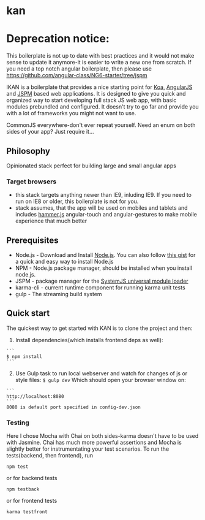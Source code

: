 # kan

# Deprecation notice:
This boilerplate is not up to date with best practices and it would not make sense to update it anymore-it is easier to write a new one from scratch. If you need a top notch angular boilerplate, then please use https://github.com/angular-class/NG6-starter/tree/jspm

IKAN is a boilerplate that provides a nice starting point for [Koa](http://koajs.com/), [AngularJS](http://angularjs.org/) and [JSPM](http://jspm.io/) based web applications. It is designed to give you quick and organized way to start developing full stack JS web app, with basic modules prebundled and configured. It doesn't try to go far and provide you with a lot of frameworks you might not want to use.

CommonJS everywhere-don't ever repeat yourself. Need an enum on both sides of your app? Just require it... 
## Philosophy
Opinionated stack perfect for building large and small angular apps

### Target browsers
* this stack targets anything newer than IE9, inluding IE9. If you need to run on IE8 or older, this boilerplate is not for you.
* stack assumes, that the app will be used on mobiles and tablets and includes [hammer.js](http://hammerjs.github.io/)
angular-touch and angular-gestures to make mobile experience that much better

## Prerequisites
* Node.js - Download and Install [Node.js](http://www.nodejs.org/download/). You can also follow [this gist](https://gist.github.com/isaacs/579814) for a quick and easy way to install Node.js
* NPM - Node.js package manager, should be installed when you install node.js.
* JSPM - package manager for the [SystemJS universal module loader](https://github.com/systemjs/systemjs)
* karma-cli - current runtime component for running karma unit tests
* gulp - The streaming build system

## Quick start
  The quickest way to get started with KAN is to clone the project and then:

  1. Install dependencies(which installs frontend deps as well):
    
    ```
    $ npm install
    ```
  2. Use Gulp task to run local webserver and watch for changes of js or style files:
    ```
    $ gulp dev
    ```
    Which should open your browser window on:
  
    ```
    http://localhost:8080
    ```
    8080 is default port specified in config-dev.json

### Testing
Here I chose Mocha with Chai on both sides-karma doesn't have to be used with Jasmine. Chai has much more powerful assertions and Mocha is slightly better for instrumentating your test scenarios. To run the tests(backend, then frontend), run
```
npm test
```
or for backend tests
```
npm testback
```
or for frontend tests
```
karma testfront
```
